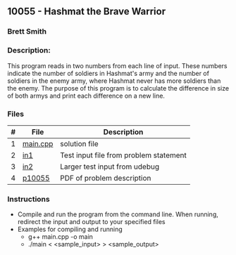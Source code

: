 ## 10055 - Hashmat the Brave Warrior
### Brett Smith 
### Description:

This program reads in two numbers from each line of input. These numbers indicate the number of soldiers in Hashmat's army
and the number of soldiers in the enemy army, where Hashmat never has more soldiers than the enemy. The purpose of this
program is to calculate the difference in size of both armys and print each difference on a new line.

### Files

|   #   | File                       | Description                                                |
| :---: | -------------------------- | ---------------------------------------------------------- |
|   1   | [main.cpp](./main.cpp)     | solution file                                              |
|   2   | [in1](./in1)               | Test input file from problem statement                     |
|   3   | [in2](./in2)               | Larger test input from udebug                              |
|   4   | [p10055](./p10055.pdf)     | PDF of problem description                                 |


### Instructions

- Compile and run the program from the command line. When running, redirect the input and output to your specified files
- Examples for compiling and running
  - g++ main.cpp -o main
  - ./main < \<sample_input> > \<sample_output>